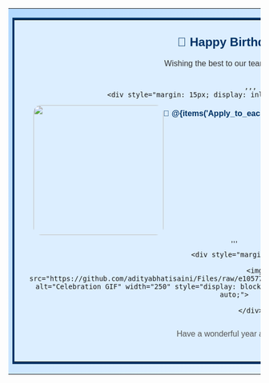 <table width="100%" cellpadding="0" cellspacing="0" border="0" style="background: linear-gradient(to bottom right, #b3d9ff, #e6f4ff); font-family: Arial, sans-serif;">
  <tr>
    <td align="center">
      <table width="794" cellpadding="0" cellspacing="0" border="0" style="background-color: #dceeff; border: 4px solid #003366; border-collapse: collapse;">
        <tr>
          <td style="padding: 30px; text-align: center;">
            <h2 style="color:#003366; margin-top:0;">🎉 Happy Birthday 🎉</h2>
            <p style="font-size: 16px; color: #333;">Wishing the best to our team members!</p>
            <div style="display: flex; justify-content: center; flex-wrap: wrap;">

            ,,,
            <div style="margin: 15px; display: inline-block; text-align: center;">
  <img src="@{items('Apply_to_each')?['field_6']}" style="width: 260px; height: auto; border-radius: 15px;">
  <p style="font-weight: bold; color: #003366; font-size: 16px; margin-top: 8px;">🎈 @{items('Apply_to_each')?['field_1']}</p>
  <p style="font-weight: bold; color: #003366; font-size: 14px; margin-top: 8px;">@{items('Apply_to_each')?['field_2']}</p>
</div>
,,,
</div>
<!-- GIF (from GitHub) -->

            <div style="margin: 30px 0;">

              <img src="https://github.com/adityabhatisaini/Files/raw/e105773f4e27c48a1f2eaf36cf7e5e707b3f9c3d/wqw.gif" alt="Celebration GIF" width="250" style="display: block; margin: 0 auto; max-width: 100%; height: auto;">

            </div>

<p style="margin-top: 30px; color: #555;">Have a wonderful year ahead! 🎂</p>
</td>
</tr>
</table>
</td>
</tr>
</table>
